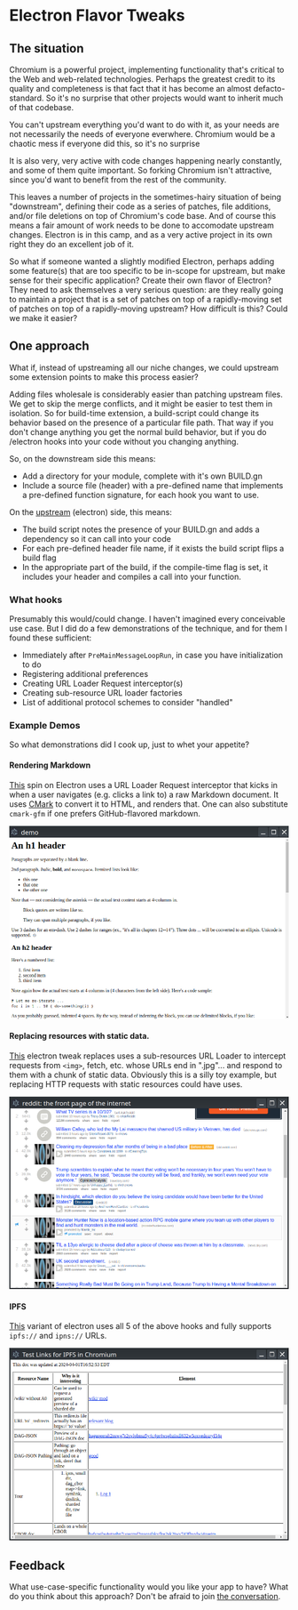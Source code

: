 # Electron Flavor Tweaks

## The situation

Chromium is a powerful project, implementing functionality that's critical to the Web and web-related technologies. Perhaps the greatest credit to its quality and completeness is that fact that it has become an almost defacto-standard. So it's no surprise that other projects would want to inherit much of that codebase.

You can't upstream everything you'd want to do with it, as your needs are not necessarily the needs of everyone everwhere. Chromium would be a chaotic mess if everyone did this, so it's no surprise

It is also very, very active with code changes happening nearly constantly, and some of them quite important. So forking Chromium isn't attractive, since you'd want to benefit from the rest of the community.

This leaves a number of projects in the sometimes-hairy situation of being "downstream", defining their code as a series of patches, file additions, and/or file deletions on top of Chromium's code base. And of course this means a fair amount of work needs to be done to accomodate upstream changes. Electron is in this camp, and as a very active project in its own right they do an excellent job of it.

So what if someone wanted a slightly modified Electron, perhaps adding some feature(s) that are too specific to be in-scope for upstream, but make sense for their specific application? Create their own flavor of Electron? They need to ask themselves a very serious question: are they really going to maintain a project that is a set of patches on top of a rapidly-moving set of patches on top of a rapidly-moving upstream? How difficult is this? Could we make it easier?

## One approach

What if, instead of upstreaming all our niche changes, we could upstream some extension points to make this process easier?

Adding files wholesale is considerably easier than patching upstream files. We get to skip the merge conflicts, and it might be easier to test them in isolation. So for build-time extension, a build-script could change its behavior based on the presence of a particular file path. That way if you don't change anything you get the normal build behavior, but if you do /electron hooks into your code without you changing anything.

So, on the downstream side this means:
* Add a directory for your module, complete with it's own BUILD.gn
* Include a source file (header) with a pre-defined name that implements a pre-defined function signature, for each hook you want to use.

On the [upstream](https://github.com/little-bear-labs/ipfs-electron/pull/2) (electron) side, this means:
* The build script notes the presence of your BUILD.gn and adds a dependency so it can call into your code
* For each pre-defined header file name, if it exists the build script flips a build flag
* In the appropriate part of the build, if the compile-time flag is set, it includes your header and compiles a call into your function.

### What hooks

Presumably this would/could change. I haven't imagined every conceivable use case. But I did do a few demonstrations of the technique, and for them I found these sufficient:

* Immediately after `PreMainMessageLoopRun`, in case you have initialization to do
* Registering additional preferences
* Creating URL Loader Request interceptor(s)
* Creating sub-resource URL loader factories
* List of additional protocol schemes to consider "handled"

### Example Demos

So what demonstrations did I cook up, just to whet your appetite?

#### Rendering Markdown

[This](https://github.com/John-LittleBearLabs/markdown-electron) spin on Electron uses a URL Loader Request interceptor that kicks in when a user navigates (e.g. clicks a link to) a raw Markdown document. It uses [CMark](https://github.com/commonmark/cmark) to convert it to HTML, and renders that. One can also substitute `cmark-gfm` if one prefers GitHub-flavored markdown.

![screenshot](img/elecmd.png)

#### Replacing resources with static data.

[This](https://github.com/John-LittleBearLabs/jpegified_electron_spin)
electron tweak replaces uses a sub-resources URL Loader to intercept requests from `<img>`, fetch, etc. whose URLs end in ".jpg"... and respond to them with a chunk of static data. Obviously this is a silly toy example, but replacing HTTP requests with static resources could have uses.

![screenshot](img/elecjpg.png)

#### IPFS

[This](https://github.com/little-bear-labs/ipfs-chromium/pull/107/files#diff-e390c84b9e1ba2826cd2ce771bedc81b9d5a65fc95f134403fd141f864137b4b) variant of electron uses all 5 of the above hooks and fully supports `ipfs://` and `ipns://` URLs.

![screenshot](img/ie.png)

## Feedback

What use-case-specific functionality would you like your app to have? What do you think about this approach? Don't be afraid to join [the conversation](https://github.com/electron/electron/issues/42455).
